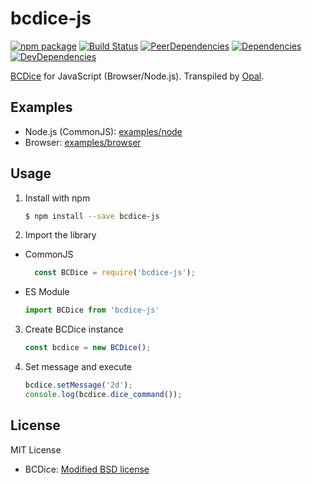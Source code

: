 # bcdice-js
[![npm package](https://img.shields.io/npm/v/bcdice-js.svg?style=flat-square)](https://www.npmjs.org/package/bcdice-js)
[![Build Status](https://img.shields.io/travis/ukatama/bcdice-js/master.svg?style=flat-square)](https://travis-ci.org/ukatama/bcdice-js)
[![PeerDependencies](https://img.shields.io/david/peer/ukatama/bcdice-js.svg?style=flat-square)](https://david-dm.org/ukatama/bcdice-js#info=peerDependencies&view=list)
[![Dependencies](https://img.shields.io/david/ukatama/bcdice-js.svg?style=flat-square)](https://david-dm.org/ukatama/bcdice-js)
[![DevDependencies](https://img.shields.io/david/dev/ukatama/bcdice-js.svg?style=flat-square)](https://david-dm.org/ukatama/bcdice-js#info=devDependencies&view=list)

[BCDice](https://github.com/torgtaitai/BCDice) for JavaScript (Browser/Node.js).
Transpiled by [Opal](http://opalrb.org/).

## Examples
- Node.js (CommonJS):
  [examples/node](examples/node)
- Browser:
  [examples/browser](examples/browser)

## Usage
1. Install with npm
    ```bash
    $ npm install --save bcdice-js
    ```
2. Import the library
  - CommonJS
    ```js
      const BCDice = require('bcdice-js');
    ```

  - ES Module
    ```js
    import BCDice from 'bcdice-js'
    ```

3. Create BCDice instance
    ```js
    const bcdice = new BCDice();
    ```

4. Set message and execute
    ```js
    bcdice.setMessage('2d');
    console.log(bcdice.dice_command());
    ```

## License
MIT License

- BCDice: [Modified BSD license](https://github.com/torgtaitai/BCDice)
